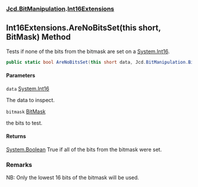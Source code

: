 ### [Jcd.BitManipulation](Jcd.BitManipulation.md 'Jcd.BitManipulation').[Int16Extensions](Jcd.BitManipulation.Int16Extensions.md 'Jcd.BitManipulation.Int16Extensions')

## Int16Extensions.AreNoBitsSet(this short, BitMask) Method

Tests if none of the bits from the bitmask are set on
a [System.Int16](https://docs.microsoft.com/en-us/dotnet/api/System.Int16 'System.Int16').

```csharp
public static bool AreNoBitsSet(this short data, Jcd.BitManipulation.BitMask bitmask);
```
#### Parameters

<a name='Jcd.BitManipulation.Int16Extensions.AreNoBitsSet(thisshort,Jcd.BitManipulation.BitMask).data'></a>

`data` [System.Int16](https://docs.microsoft.com/en-us/dotnet/api/System.Int16 'System.Int16')

The data to inspect.

<a name='Jcd.BitManipulation.Int16Extensions.AreNoBitsSet(thisshort,Jcd.BitManipulation.BitMask).bitmask'></a>

`bitmask` [BitMask](Jcd.BitManipulation.BitMask.md 'Jcd.BitManipulation.BitMask')

the bits to test.

#### Returns
[System.Boolean](https://docs.microsoft.com/en-us/dotnet/api/System.Boolean 'System.Boolean')
True if all of the bits from the bitmask were set.

### Remarks
NB: Only the lowest 16 bits of the bitmask will be used.